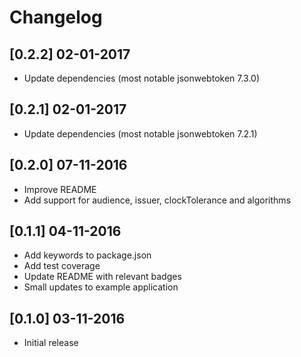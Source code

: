 # Changelog

## [0.2.2] 02-01-2017
- Update dependencies (most notable jsonwebtoken 7.3.0)

## [0.2.1] 02-01-2017
- Update dependencies (most notable jsonwebtoken 7.2.1)

## [0.2.0] 07-11-2016
- Improve README
- Add support for audience, issuer, clockTolerance and algorithms

## [0.1.1] 04-11-2016
- Add keywords to package.json
- Add test coverage
- Update README with relevant badges
- Small updates to example application

## [0.1.0] 03-11-2016
- Initial release
